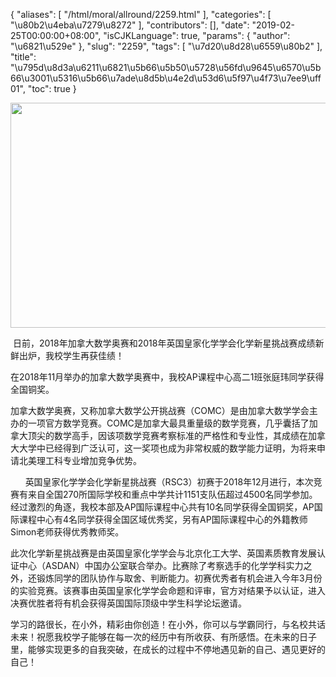 {
    "aliases": [
        "/html/moral/allround/2259.html"
    ],
    "categories": [
        "\u80b2\u4eba\u7279\u8272"
    ],
    "contributors": [],
    "date": "2019-02-25T00:00:00+08:00",
    "isCJKLanguage": true,
    "params": {
        "author": "\u6821\u529e"
    },
    "slug": "2259",
    "tags": [
        "\u7d20\u8d28\u6559\u80b2"
    ],
    "title": "\u795d\u8d3a\u6211\u6821\u5b66\u5b50\u5728\u56fd\u9645\u6570\u5b66\u3001\u5316\u5b66\u7ade\u8d5b\u4e2d\u53d6\u5f97\u4f73\u7ee9\uff01",
    "toc": true
}

  





  






<img
    src="https://cdn.tfls.online/mirror/full/3471e7f4f3ce18d60bb84471591f98f9dcd489d1.jpg"
    style="display:block;margin-left:auto;margin-right:auto;"
    decoding="async"
    fetchpriority="auto"
    loading="lazy"
    height="360"
    width="540"
/>  






 日前，2018年加拿大数学奥赛和2018年英国皇家化学学会化学新星挑战赛成绩新鲜出炉，我校学生再获佳绩！




在2018年11月举办的加拿大数学奥赛中，我校AP课程中心高二1班张庭玮同学获得全国铜奖。




加拿大数学奥赛，又称加拿大数学公开挑战赛（COMC）是由加拿大数学学会主办的一项官方数学竞赛。COMC是加拿大最具重量级的数学竞赛，几乎囊括了加拿大顶尖的数学高手，因该项数学竞赛考察标准的严格性和专业性，其成绩在加拿大大学中已经得到广泛认可，这一奖项也成为非常权威的数学能力证明，为将来申请北美理工科专业增加竞争优势。  

      英国皇家化学学会化学新星挑战赛（RSC3）初赛于2018年12月进行，本次竞赛有来自全国270所国际学校和重点中学共计1151支队伍超过4500名同学参加。经过激烈的角逐，我校本部及AP国际课程中心共有10名同学获得全国铜奖，AP国际课程中心有4名同学获得全国区域优秀奖，另有AP国际课程中心的外籍教师Simon老师获得优秀教师奖。




此次化学新星挑战赛是由英国皇家化学学会与北京化工大学、英国素质教育发展认证中心（ASDAN）中国办公室联合举办。比赛除了考察选手的化学学科实力之外，还锻炼同学的团队协作与取舍、判断能力。初赛优秀者有机会进入今年3月份的实验竞赛。该赛事由英国皇家化学学会命题和评审，官方对结果予以认证，进入决赛优胜者将有机会获得英国国际顶级中学生科学论坛邀请。




学习的路很长，在小外，精彩由你创造！在小外，你可以与学霸同行，与名校共话未来！祝愿我校学子能够在每一次的经历中有所收获、有所感悟。在未来的日子里，能够实现更多的自我突破，在成长的过程中不停地遇见新的自己、遇见更好的自己！





  



